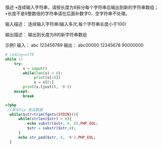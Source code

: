 描述
•连续输入字符串，请按长度为8拆分每个字符串后输出到新的字符串数组；
•长度不是8整数倍的字符串请在后面补数字0，空字符串不处理。

输入描述：
连续输入字符串(输入多次,每个字符串长度小于100)

输出描述：
输出到长度为8的新字符串数组

示例1
输入：
abc
123456789
输出：
abc00000
12345678
90000000

```python
# coding=utf8
while 1:
    try:
        s = input()
        while(len(s) > 8):
             print(s[:8])
             s = s[8:]
        print(s.ljust(8, '0'))
    except:
        break
```

```php
<?php
 //类似tcp 发送数据
  while($str=trim(fgets(STDIN))){
      while(strlen($str) > 8){
          echo substr($str, 0, 8),PHP_EOL;
          $str = substr($str,8);
      }
      echo str_pad($str, 8, '0'),PHP_EOL;
  }
```
